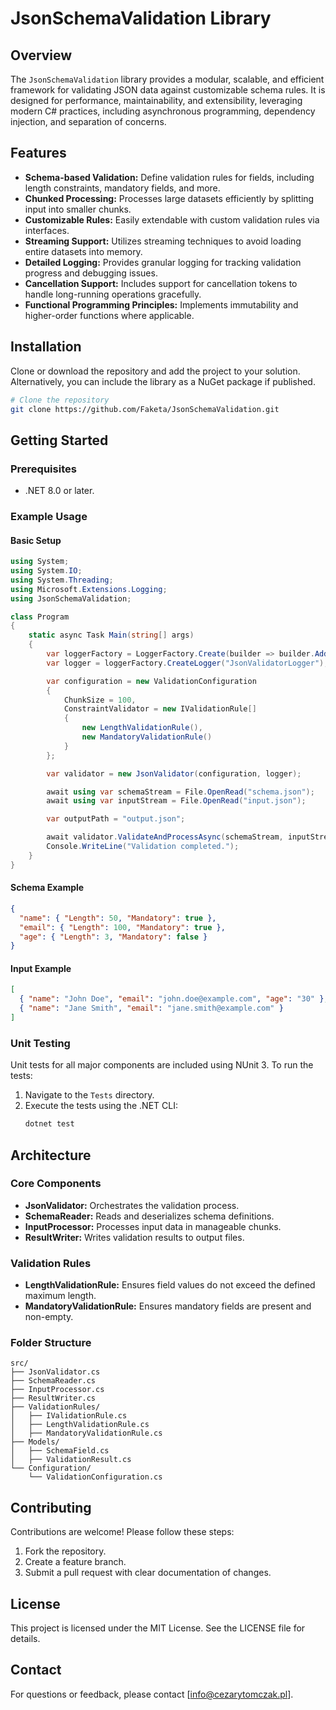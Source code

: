 # JsonSchemaValidation Library

## Overview
The `JsonSchemaValidation` library provides a modular, scalable, and efficient framework for validating JSON data against customizable schema rules. It is designed for performance, maintainability, and extensibility, leveraging modern C# practices, including asynchronous programming, dependency injection, and separation of concerns.

## Features
- **Schema-based Validation:** Define validation rules for fields, including length constraints, mandatory fields, and more.
- **Chunked Processing:** Processes large datasets efficiently by splitting input into smaller chunks.
- **Customizable Rules:** Easily extendable with custom validation rules via interfaces.
- **Streaming Support:** Utilizes streaming techniques to avoid loading entire datasets into memory.
- **Detailed Logging:** Provides granular logging for tracking validation progress and debugging issues.
- **Cancellation Support:** Includes support for cancellation tokens to handle long-running operations gracefully.
- **Functional Programming Principles:** Implements immutability and higher-order functions where applicable.

## Installation
Clone or download the repository and add the project to your solution. Alternatively, you can include the library as a NuGet package if published.

```bash
# Clone the repository
git clone https://github.com/Faketa/JsonSchemaValidation.git
```

## Getting Started

### Prerequisites
- .NET 8.0 or later.

### Example Usage

#### Basic Setup
```csharp
using System;
using System.IO;
using System.Threading;
using Microsoft.Extensions.Logging;
using JsonSchemaValidation;

class Program
{
    static async Task Main(string[] args)
    {
        var loggerFactory = LoggerFactory.Create(builder => builder.AddConsole());
        var logger = loggerFactory.CreateLogger("JsonValidatorLogger");

        var configuration = new ValidationConfiguration
        {
            ChunkSize = 100,
            ConstraintValidator = new IValidationRule[]
            {
                new LengthValidationRule(),
                new MandatoryValidationRule()
            }
        };

        var validator = new JsonValidator(configuration, logger);

        await using var schemaStream = File.OpenRead("schema.json");
        await using var inputStream = File.OpenRead("input.json");

        var outputPath = "output.json";

        await validator.ValidateAndProcessAsync(schemaStream, inputStream, outputPath, CancellationToken.None);
        Console.WriteLine("Validation completed.");
    }
}
```

#### Schema Example
```json
{
  "name": { "Length": 50, "Mandatory": true },
  "email": { "Length": 100, "Mandatory": true },
  "age": { "Length": 3, "Mandatory": false }
}
```

#### Input Example
```json
[
  { "name": "John Doe", "email": "john.doe@example.com", "age": "30" },
  { "name": "Jane Smith", "email": "jane.smith@example.com" }
]
```

### Unit Testing
Unit tests for all major components are included using NUnit 3. To run the tests:

1. Navigate to the `Tests` directory.
2. Execute the tests using the .NET CLI:
   ```bash
   dotnet test
   ```

## Architecture

### Core Components
- **JsonValidator:** Orchestrates the validation process.
- **SchemaReader:** Reads and deserializes schema definitions.
- **InputProcessor:** Processes input data in manageable chunks.
- **ResultWriter:** Writes validation results to output files.

### Validation Rules
- **LengthValidationRule:** Ensures field values do not exceed the defined maximum length.
- **MandatoryValidationRule:** Ensures mandatory fields are present and non-empty.

### Folder Structure
```plaintext
src/
├── JsonValidator.cs
├── SchemaReader.cs
├── InputProcessor.cs
├── ResultWriter.cs
├── ValidationRules/
│   ├── IValidationRule.cs
│   ├── LengthValidationRule.cs
│   ├── MandatoryValidationRule.cs
├── Models/
│   ├── SchemaField.cs
│   ├── ValidationResult.cs
└── Configuration/
    └── ValidationConfiguration.cs
```

## Contributing
Contributions are welcome! Please follow these steps:
1. Fork the repository.
2. Create a feature branch.
3. Submit a pull request with clear documentation of changes.

## License
This project is licensed under the MIT License. See the LICENSE file for details.

## Contact
For questions or feedback, please contact [info@cezarytomczak.pl].
